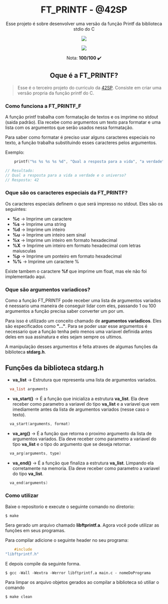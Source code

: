<h1 align="center"><strong>FT_PRINTF - @42SP</strong></h1>

<p align="center">Esse projeto é sobre desenvolver uma versão da função Printf da biblioteca stdio do C</p>

<p align="center"><a href="https://www.42sp.org.br/" target="_blank"><img src="https://img.shields.io/static/v1?label=&message=SP& color=000&style=for-the-badge&logo=42"></a></p>

<p align="center"><img src="https://game.42sp.org.br/static/assets/achievements/ft_printfe.png"> </p>

<p align="center">Nota: <strong>100/100</strong> ✔️ </p>

<h2 align="center"><strong>Oque é a FT_PRINTF?</strong></h2>

> Esse é o terceiro projeto do curriculo da [42SP](https://www.42sp.org.br/). Consiste em criar uma versão propria da
> função printf do C.

### **Como funciona a FT_PRINTF_F**

A função printf trabalha com formatação de textos e os imprime no stdout (saida padrão). Ela recebe como argumentos um
texto para formatar e uma lista com os argumentos que serão usados nessa formatação.

Para saber como formatar é preciso usar alguns caracteres especiais no texto, a função trabalha substituindo esses
caracteres pelos argumentos.

Exemplo:

```c
    printf("%s %s %s %s %d", "Qual a resposta para a vida", "a verdade", "e o universo?", "\nResposta: ", 42);

// Resultado:
// Qual a resposta para a vida a verdade e o universo?
// Resposta: 42
```

### **Oque são os caracteres especiais da FT_PRINTF?**

Os caracteres especiais definem o que será impresso no stdout. Eles são os seguintes:

- **%c** -> Imprime um caractere
- **%s** -> Imprime uma string
- **%d** -> Imprime um inteiro
- **%u** -> Imprime um inteiro sem sinal
- **%x** -> Imprime um inteiro em formato hexadecimal
- **%X** -> Imprime um inteiro em formato hexadecimal com letras maiusculas
- **%p** -> Imprime um ponteiro em formato hexadecimal
- **%%** -> Imprime um caractere %

Existe tambem o caractere **%f** que imprime um float, mas ele não foi implementado aqui.

### **Oque são argumentos variadicos?**

Como a função FT_PRINTF pode receber uma lista de argumentos variados é neessario uma maneira de conseguir lidar com
eles, passando 1 ou 100 argumentos a função precisa saber converter um por um.

Para isso é utilizado um conceito chamado de **argumentos variadicos**. Eles são especificados como **"..."**. Para se
poder usar esse argumentos é necessario que a função tenha pelo menos uma variavel definida antes deles em sua
assinatura e eles sejam sempre os ultimos.

A manipulação desses argumentos é feita atraves de algumas funções da biblioteca **stdarg.h**.

## Funções da biblioteca stdarg.h

- **va_list** -> Estrutura que representa uma lista de argumentos variados.

```c
  va_list arguments
```

- **va_start()** -> É a função que inicializa a estrutura **va_list**. Ela deve receber como parametro a variavel do
  tipo **va_list** e a variavel que vem imediamente antes da lista de argumentos variados (nesse caso o texto).

```c
  va_start(arguments, format)
```

- **va_arg()** -> É a função que retorna o proximo argumento da lista de argumentos variados. Ela deve receber como
  parametro a variavel do tipo **va_list** e o tipo do argumento que se deseja retornar.

```c
  va_arg(arguments, type)
```

- **va_end()** -> É a função que finaliza a estrutura **va_list**. Limpando ela corretamente na memoria. Ela deve
  receber como parametro a variavel do tipo **va_list**.

```c
  va_end(arguments)
```

### **Como utilizar**

Baixe o repositorio e execute o seguinte comando no diretorio:

```
$ make
```

Sera gerado um arquivo chamado **libftprintf.a**. Agora você pode utilizar as funções em seus programas.

Para compilar adicione o seguinte header no seu programa:

```c
    #include
"libftprintf.h"
```

E depois compile da seguinte forma.

```
$ gcc -Wall -Wextra -Werror libftprintf.a main.c - nomeDoPrograma
```

Para limpar os arquivo objetos gerados ao compilar a biblioteca só utiliar o comando

```
$ make clean
```
